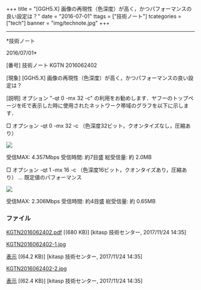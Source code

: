 ﻿+++
title = "[GGH5.X] 画像の再現性（色深度）が高く，かつパフォーマンスの良い設定は？"
date = "2016-07-01"
ttags = ["技術ノート"]
tcategories = ["tech"]
banner = "img/technote.jpg"
+++

-----------------------------------------------------------------------------------------------------------------------------

*技術ノート

2016/07/01*


[番号]
技術ノート KGTN 2016062402

[現象]
[GGH5.X]
画像の再現性（色深度）が高く，かつパフォーマンスの良い設定は？

[説明]
オプション "-qt 0 -mx 32 -c"
の利用をお勧めします．ヤフーのトップページをIEで表示した時に使用されたネットワーク帯域のグラフを以下に示します．

□ オプション -qt 0 -mx 32 -c
（色深度32ビット，クオンタイズなし，圧縮あり）

![](http://techreport.kitasp.net/attachments/download/3848/KGTN2016062402-1.jpg)

受信MAX: 4.357Mbps
受信時間: 約7目盛
総受信量: 約 2.0MB

□ オプション -qt 1 -mx 16 -c
（色深度16ビット，クオンタイズあり，圧縮あり） ...
既定値のパフォーマンス

![](http://techreport.kitasp.net/attachments/download/3849/KGTN2016062402-2.jpg)

受信MAX: 2.306Mbps
受信時間: 約4目盛
総受信量: 約 0.65MB


### ファイル

 
 


[KGTN2016062402.pdf](http://techreport.kitasp.net/attachments/download/3847/KGTN2016062402.pdf)
 [(680 KB)] [kitasp 技術センター, 2017/11/24
14:35]

[KGTN2016062402-1.jpg](http://techreport.kitasp.net/attachments/download/3848/KGTN2016062402-1.jpg)

[表示](http://techreport.kitasp.net/attachments/3848/KGTN2016062402-1.jpg "表示")
 [(64.2 KB)] [kitasp 技術センター, 2017/11/24
14:35]

[KGTN2016062402-2.jpg](http://techreport.kitasp.net/attachments/download/3849/KGTN2016062402-2.jpg)

[表示](http://techreport.kitasp.net/attachments/3849/KGTN2016062402-2.jpg "表示")
 [(62.4 KB)] [kitasp 技術センター, 2017/11/24
14:35]


 


 

